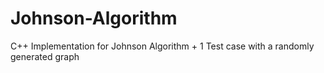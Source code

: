 # Johnson-Algorithm
C++ Implementation for Johnson Algorithm + 1 Test case with a randomly generated graph

